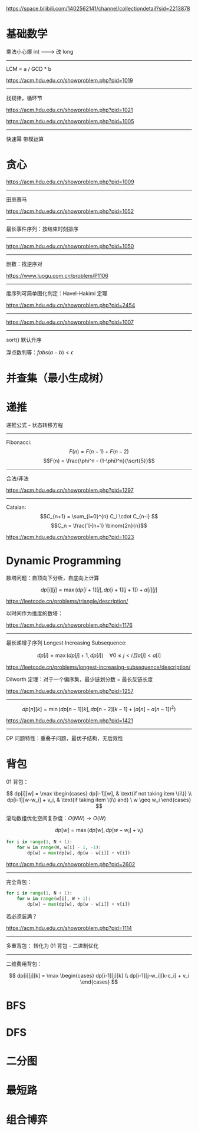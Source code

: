 https://space.bilibili.com/1402562141/channel/collectiondetail?sid=2213878

# 基础数学

乘法小心爆 int ---> 改 long

---

LCM = a / GCD \* b

https://acm.hdu.edu.cn/showproblem.php?pid=1019

---

找规律，循环节

https://acm.hdu.edu.cn/showproblem.php?pid=1021

https://acm.hdu.edu.cn/showproblem.php?pid=1005

---

快速幂
带模运算

# 贪心

https://acm.hdu.edu.cn/showproblem.php?pid=1009

---

田忌赛马

https://acm.hdu.edu.cn/showproblem.php?pid=1052

---

最长事件序列：按结束时刻排序

---

https://acm.hdu.edu.cn/showproblem.php?pid=1050

---

删数：找逆序对

https://www.luogu.com.cn/problem/P1106

---

度序列可简单图化判定：Havel-Hakimi 定理

https://acm.hdu.edu.cn/showproblem.php?pid=2454

---

https://acm.hdu.edu.cn/showproblem.php?pid=1007

---

sort()
默认升序

浮点数判等：$fabs(a-b) < \epsilon$

# 并查集（最小生成树）

# 递推

递推公式 - 状态转移方程

---

Fibonacci:
$$F(n) = F(n-1) + F(n-2)$$
$$F(n) = \frac{\phi^n - (1-\phi)^n}{\sqrt{5}}$$

---

合法/非法

https://acm.hdu.edu.cn/showproblem.php?pid=1297

---

Catalan:
$$C_{n+1} = \sum_{i=0}^{n} C_i \cdot C_{n-i} $$
$$C_n = \frac{1}{n+1} \binom{2n}{n}$$

https://acm.hdu.edu.cn/showproblem.php?pid=1023

# Dynamic Programming

数塔问题：自顶向下分析，自底向上计算

$$
dp[i][j] = \mathop{\max}(dp[i+1][j],dp[i+1][j+1]) + a[i][j]
$$

https://leetcode.cn/problems/triangle/description/

以时间作为维度的数塔：

https://acm.hdu.edu.cn/showproblem.php?pid=1176

---

最长递增子序列 Longest Increasing Subsequence:

$$
dp[i] = \mathop{\max}(dp[j] + 1, dp[i]) \quad {\forall} 0 ≤ j < i 且 a[j] < a[i]
$$

https://leetcode.cn/problems/longest-increasing-subsequence/description/

Dilworth 定理：对于一个偏序集，最少链划分数 = 最长反链长度

https://acm.hdu.edu.cn/showproblem.php?pid=1257

---

$$
dp[n][k] = \mathop{\min}(dp[n-1][k], dp[n-2][k-1] + (a[n]-a[n-1])^2)
$$

https://acm.hdu.edu.cn/showproblem.php?pid=1421

---

DP 问题特性：重叠子问题，最优子结构，无后效性

# 背包

01 背包：

$$
dp[i][w] = \max \begin{cases}
dp[i-1][w], & \text{if not taking item \(i\)} \\
dp[i-1][w-w_i] + v_i, & \text{if taking item \(i\) and} \ w \geq w_i
\end{cases}
$$

滚动数组优化空间复杂度：$O(N W) \rightarrow O(W)$

$$
dp[w] = \max(dp[w], dp[w−w_i]+v_i)
$$

```python
for i in range(1, N + 1):
    for w in range(W, w[i] - 1, -1):
        dp[w] = max(dp[w], dp[w - w[i]] + v[i])
```

https://acm.hdu.edu.cn/showproblem.php?pid=2602

---

完全背包：

```python
for i in range(1, N + 1):
    for w in range(w[i], W + 1):
        dp[w] = max(dp[w], dp[w - w[i]] + v[i])
```

若必须装满？

https://acm.hdu.edu.cn/showproblem.php?pid=1114

---

多重背包：
转化为 01 背包 - 二进制优化

---

二维费用背包：

$$
dp[i][j][k] = \max \begin{cases} dp[i-1][j][k] \\ dp[i-1][j-w_i][k-c_i] + v_i \end{cases}
$$

# BFS

# DFS

# 二分图

# 最短路

# 组合博弈
